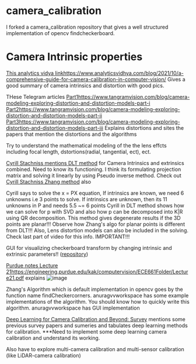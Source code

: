 # camera_calibration
I forked a camera_calibration repository that gives a well structured implementation of opencv findcheckerboard. 

# Camera Intrinsic properties
[This analytics vidya link](https://www.analyticsvidhya.com/blog/2021/10/a-comprehensive-guide-for-camera-calibration-in-computer-vision/)https://www.analyticsvidhya.com/blog/2021/10/a-comprehensive-guide-for-camera-calibration-in-computer-vision/ Gives a good summary of camera intrinsics and distortion with good pics.

THese Telegram articles [Part1](https://www.tangramvision.com/blog/camera-modeling-exploring-distortion-and-distortion-models-part-i)https://www.tangramvision.com/blog/camera-modeling-exploring-distortion-and-distortion-models-part-i [Part2](https://www.tangramvision.com/blog/camera-modeling-exploring-distortion-and-distortion-models-part-ii)https://www.tangramvision.com/blog/camera-modeling-exploring-distortion-and-distortion-models-part-ii [Part3](https://www.tangramvision.com/blog/camera-modeling-exploring-distortion-and-distortion-models-part-iii)https://www.tangramvision.com/blog/camera-modeling-exploring-distortion-and-distortion-models-part-iii Explains distortions and sites the papers that mention the distortions and the algorithms

Try to understand the mathematical modeling of the the lens effcts including focal length, dstortions(radial, tangential, ect), ect.


[Cyrill Stachniss mentions DLT method](https://www.youtube.com/watch?v=3NcQbZu6xt8) for Camera Intrinsics and extrinsics combined. 
Need to know its functioning. I think its formulating projection matrix and solving it linearly by using Pseudo inverse method.
Check out [Cyrill Stachniss Zhang method](https://www.youtube.com/watch?v=-9He7Nu3u8s) also


Cyrill says to solve the x = PX equation, If intrinsics are known, we need 6 unknowns i.e 3 points to solve. If intrinsics are unknown, then its 11 unknowns in P and needs 5.5 \~= 6 points
Cyrill in DLT method shows how we can solve for p with SVD and also how p can be decomposed into K|R using QR decomposition.
This method gives degenerate results if the 3D points are planar!!! 
Observe how Zhang's algo for planar points is different from DLT!!!
Also, Lens distortion models can also be included in the solving. Check last part of video for this info. IMPORTANT!!! 

GUI for visualizing checkerboard transform by changing intrinsic and extrinsic parameters!! ([repository](https://github.com/anuragvvworkspace/VirtualCam_camera_calibration))

[Purdue notes Lecture 21](https://engineering.purdue.edu/kak/computervision/ECE661Folder/Lecture21.pdf)https://engineering.purdue.edu/kak/computervision/ECE661Folder/Lecture21.pdf explains 
![image](https://github.com/vvanurag/camera_calibration_project/assets/22678131/6ca1de12-1d39-47f0-8fec-2a08efaf7815)

Zhang's Algorithm which is default implementation in opencv goes by the function name findCheckercorners. anuragvvworkspace has some example implementations of the algorithm. You should know how to quickly write this algorithm.
anuragvvworkspace has GUI implementation 


[Deep Learning for Camera Calibration and Beyond: Survey](https://arxiv.org/pdf/2303.10559.pdf) mentions some previous survey papers and sumeries and tabulates deep learning methods for calibration.
***Need to implement some deep learning camera calibration and understand its working.

Also have to explore multi-camera calibration and multi-sensor calibration (like LiDAR-camera calibration)



